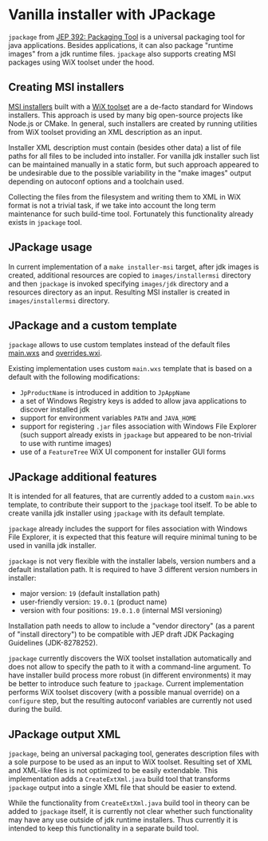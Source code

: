 Vanilla installer with JPackage
===============================

`jpackage` from [JEP 392: Packaging Tool](https://openjdk.java.net/jeps/392) is a universal packaging tool for
java applications. Besides applications, it can also package "runtime images" from a jdk runtime files.
`jpackage` also supports creating MSI packages using WiX toolset under the hood. 

Creating MSI installers
-----------------------

[MSI installers](https://en.wikipedia.org/wiki/Windows_Installer) built with a [WiX toolset](https://wixtoolset.org/)
are a de-facto standard for Windows installers.
This approach is used by many big open-source projects like Node.js or CMake. In general, such installers are created
by running utilities from WiX toolset providing an XML description as an input.

Installer XML description must contain (besides other data) a list of file paths for all files to be included into installer.
For vanilla jdk installer such list can be maintained manually in a static form, but such approach appeared to be 
undesirable due to the possible variability in the "make images" output depending on autoconf options and a toolchain used.

Collecting the files from the filesystem and writing them to XML in WiX format is not a trivial task, if we take into
account the long term maintenance for such build-time tool. Fortunately this functionality already exists in `jpackage` tool.

JPackage usage
--------------

In current implementation of a `make installer-msi` target, after jdk images is created, additional resources
are copied to `images/installermsi` directory and then `jpackage` is invoked specifying `images/jdk` directory
and a resources directory as an input. Resulting MSI installer is created in `images/installermsi` directory.

JPackage and a custom template
------------------------------

`jpackage` allows to use custom templates instead of the default files [main.wxs](https://github.com/openjdk/jdk/blob/master/src/jdk.jpackage/windows/classes/jdk/jpackage/internal/resources/main.wxs)
and [overrides.wxi](https://github.com/openjdk/jdk/blob/master/src/jdk.jpackage/windows/classes/jdk/jpackage/internal/resources/overrides.wxi).

Existing implementation uses custom `main.wxs` template that is based on a default with the following modifications:

 - `JpProductName` is introduced in addition to `JpAppName`
 - a set of Windows Registry keys is added to allow java applications to discover installed jdk
 - support for environment variables `PATH` and `JAVA_HOME`
 - support for registering `.jar` files association with Windows File Explorer (such support already exists in
 `jpackage` but appeared to be non-trivial to use with runtime images)
 - use of a `FeatureTree` WiX UI component for installer GUI forms

JPackage additional features
----------------------------

It is intended for all features, that are currently added to a custom `main.wxs` template, to contribute
their support to the `jpackage` tool itself. To be able to create vanilla jdk installer using `jpackage`
with its default template.

`jpackage` already includes the support for files association with Windows File Explorer, it is expected that this feature
will require minimal tuning to be used in vanilla jdk installer.

`jpackage` is not very flexible with the installer labels, version numbers and a default installation path.
It is required to have 3 different version numbers in installer:

 - major version: `19` (default installation path)
 - user-friendly version: `19.0.1` (product name)
 - version with four positions: `19.0.1.0` (internal MSI versioning)
 
Installation path needs to allow to include a "vendor directory" (as a parent of "install directory") to be
compatible with JEP draft JDK Packaging Guidelines (JDK-8278252).
 
`jpackage` currently discovers the WiX toolset installation automatically and does not allow to specify the path
to it with a command-line argument. To have installer build process more robust (in different environments)
it may be better to introduce such feature to `jpackage`. Current implementation performs WiX toolset discovery
(with a possible manual override) on a `configure` step, but the resulting autoconf variables are currently not
used during the build.  

JPackage output XML
-------------------

`jpackage`, being an universal packaging tool, generates description files with a sole purpose to be used as an input
to WiX toolset. Resulting set of XML and XML-like files is not optimized to be easily extendable. This implementation adds
a `CreateExtXml.java` build tool that transforms `jpackage` output into a single XML file that should be easier to extend.

While the functionality from `CreateExtXml.java` build tool in theory can be added to `jpackage` itself,
it is currently not clear whether such functionality may have any use outside of jdk runtime installers. Thus
currently it is intended to keep this functionality in a separate build tool.
